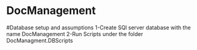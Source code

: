 # DocManagement
#Database setup and assumptions
1-Create SQl server database with the name DocManagement
2-Run Scripts under the folder DocManagment.DBScripts